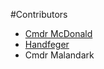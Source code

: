 #Contributors


  * [Cmdr McDonald](https://github.com/cmdrmcdonald)
  * [Handfeger](https://github.com/Handfeger)
  * Cmdr Malandark